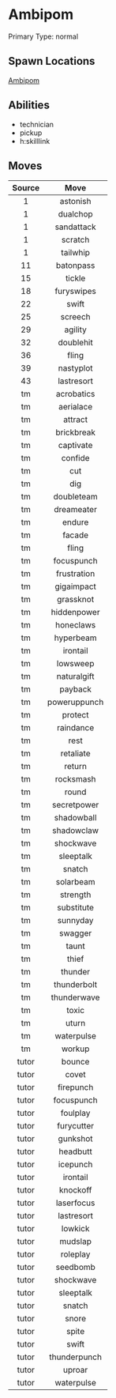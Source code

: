 # Ambipom  
Primary Type: normal  
  
## Spawn Locations  
[Ambipom](/data/spawn_presets/ambipom.md)  
  
## Abilities  
  * technician
  * pickup
  * h:skilllink
  
  
## Moves  
  
| Source | Move |  
|:---:|:---:|  
| 1 | astonish |  
| 1 | dualchop |  
| 1 | sandattack |  
| 1 | scratch |  
| 1 | tailwhip |  
| 11 | batonpass |  
| 15 | tickle |  
| 18 | furyswipes |  
| 22 | swift |  
| 25 | screech |  
| 29 | agility |  
| 32 | doublehit |  
| 36 | fling |  
| 39 | nastyplot |  
| 43 | lastresort |  
| tm | acrobatics |  
| tm | aerialace |  
| tm | attract |  
| tm | brickbreak |  
| tm | captivate |  
| tm | confide |  
| tm | cut |  
| tm | dig |  
| tm | doubleteam |  
| tm | dreameater |  
| tm | endure |  
| tm | facade |  
| tm | fling |  
| tm | focuspunch |  
| tm | frustration |  
| tm | gigaimpact |  
| tm | grassknot |  
| tm | hiddenpower |  
| tm | honeclaws |  
| tm | hyperbeam |  
| tm | irontail |  
| tm | lowsweep |  
| tm | naturalgift |  
| tm | payback |  
| tm | poweruppunch |  
| tm | protect |  
| tm | raindance |  
| tm | rest |  
| tm | retaliate |  
| tm | return |  
| tm | rocksmash |  
| tm | round |  
| tm | secretpower |  
| tm | shadowball |  
| tm | shadowclaw |  
| tm | shockwave |  
| tm | sleeptalk |  
| tm | snatch |  
| tm | solarbeam |  
| tm | strength |  
| tm | substitute |  
| tm | sunnyday |  
| tm | swagger |  
| tm | taunt |  
| tm | thief |  
| tm | thunder |  
| tm | thunderbolt |  
| tm | thunderwave |  
| tm | toxic |  
| tm | uturn |  
| tm | waterpulse |  
| tm | workup |  
| tutor | bounce |  
| tutor | covet |  
| tutor | firepunch |  
| tutor | focuspunch |  
| tutor | foulplay |  
| tutor | furycutter |  
| tutor | gunkshot |  
| tutor | headbutt |  
| tutor | icepunch |  
| tutor | irontail |  
| tutor | knockoff |  
| tutor | laserfocus |  
| tutor | lastresort |  
| tutor | lowkick |  
| tutor | mudslap |  
| tutor | roleplay |  
| tutor | seedbomb |  
| tutor | shockwave |  
| tutor | sleeptalk |  
| tutor | snatch |  
| tutor | snore |  
| tutor | spite |  
| tutor | swift |  
| tutor | thunderpunch |  
| tutor | uproar |  
| tutor | waterpulse |  
  
